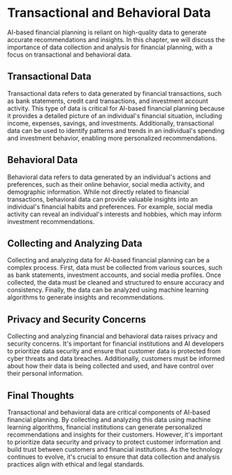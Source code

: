 Transactional and Behavioral Data
======================================================================================

AI-based financial planning is reliant on high-quality data to generate accurate recommendations and insights. In this chapter, we will discuss the importance of data collection and analysis for financial planning, with a focus on transactional and behavioral data.

Transactional Data
------------------

Transactional data refers to data generated by financial transactions, such as bank statements, credit card transactions, and investment account activity. This type of data is critical for AI-based financial planning because it provides a detailed picture of an individual's financial situation, including income, expenses, savings, and investments. Additionally, transactional data can be used to identify patterns and trends in an individual's spending and investment behavior, enabling more personalized recommendations.

Behavioral Data
---------------

Behavioral data refers to data generated by an individual's actions and preferences, such as their online behavior, social media activity, and demographic information. While not directly related to financial transactions, behavioral data can provide valuable insights into an individual's financial habits and preferences. For example, social media activity can reveal an individual's interests and hobbies, which may inform investment recommendations.

Collecting and Analyzing Data
-----------------------------

Collecting and analyzing data for AI-based financial planning can be a complex process. First, data must be collected from various sources, such as bank statements, investment accounts, and social media profiles. Once collected, the data must be cleaned and structured to ensure accuracy and consistency. Finally, the data can be analyzed using machine learning algorithms to generate insights and recommendations.

Privacy and Security Concerns
-----------------------------

Collecting and analyzing financial and behavioral data raises privacy and security concerns. It's important for financial institutions and AI developers to prioritize data security and ensure that customer data is protected from cyber threats and data breaches. Additionally, customers must be informed about how their data is being collected and used, and have control over their personal information.

Final Thoughts
--------------

Transactional and behavioral data are critical components of AI-based financial planning. By collecting and analyzing this data using machine learning algorithms, financial institutions can generate personalized recommendations and insights for their customers. However, it's important to prioritize data security and privacy to protect customer information and build trust between customers and financial institutions. As the technology continues to evolve, it's crucial to ensure that data collection and analysis practices align with ethical and legal standards.
